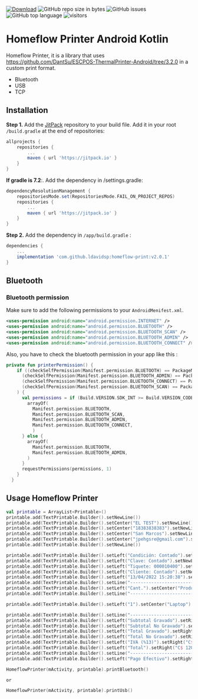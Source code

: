 [![Download](https://jitpack.io/v/ldavidsp/homeflow-print.svg)](https://jitpack.io/#ldavidsp/homeflow-print)
![GitHub repo size in bytes](https://img.shields.io/github/repo-size/ldavidsp/homeflow-print.svg)
![GitHub issues](https://img.shields.io/github/issues/ldavidsp/homeflow-print.svg)
![GitHub top language](https://img.shields.io/github/languages/top/ldavidsp/homeflow-print.svg)
![visitors](https://visitor-badge.laobi.icu/badge?page_id=homeflow-print.readme)

Homeflow Printer Android Kotlin
=====

Homeflow Printer, it is a library that uses https://github.com/DantSu/ESCPOS-ThermalPrinter-Android/tree/3.2.0 in a custom print format.

  - Bluetooth
  - USB
  - TCP
 
## Installation

**Step 1.** Add the [JitPack](https://jitpack.io/#ldavidsp/homeflow-print/1.1.0) repository to your build file. Add it in your root `/build.gradle` at the end of repositories:

```gradle
allprojects {
    repositories {
        ...
        maven { url 'https://jitpack.io' }
    }
}
```

**If gradle is 7.2**:. Add the dependency in /settings.gradle:
```gradle
dependencyResolutionManagement {
    repositoriesMode.set(RepositoriesMode.FAIL_ON_PROJECT_REPOS)
    repositories {
        ...
        maven { url 'https://jitpack.io' }
    }
}
```

**Step 2.** Add the dependency in `/app/build.gradle` :

```gradle
dependencies {
    ...
    implementation 'com.github.ldavidsp:homeflow-print:v2.0.1'
}
```

## Bluetooth

### Bluetooth permission
Make sure to add the following permissions to your ```AndroidMenifest.xml```.
```xml
<uses-permission android:name="android.permission.INTERNET" />
<uses-permission android:name="android.permission.BLUETOOTH" />
<uses-permission android:name="android.permission.BLUETOOTH_SCAN" />
<uses-permission android:name="android.permission.BLUETOOTH_ADMIN" />
<uses-permission android:name="android.permission.BLUETOOTH_CONNECT" />
```
Also, you have to check the bluetooth permission in your app like this :
```kotlin
private fun printerPermission() {
    if ((checkSelfPermission(Manifest.permission.BLUETOOTH) == PackageManager.PERMISSION_DENIED) ||
      (checkSelfPermission(Manifest.permission.BLUETOOTH_ADMIN) == PackageManager.PERMISSION_DENIED) ||
      (checkSelfPermission(Manifest.permission.BLUETOOTH_CONNECT) == PackageManager.PERMISSION_DENIED) ||
      (checkSelfPermission(Manifest.permission.BLUETOOTH_SCAN) == PackageManager.PERMISSION_DENIED)
    ) {
      val permissions = if (Build.VERSION.SDK_INT >= Build.VERSION_CODES.S) {
        arrayOf(
          Manifest.permission.BLUETOOTH,
          Manifest.permission.BLUETOOTH_SCAN,
          Manifest.permission.BLUETOOTH_ADMIN,
          Manifest.permission.BLUETOOTH_CONNECT,
          )
      } else {
        arrayOf(
          Manifest.permission.BLUETOOTH,
          Manifest.permission.BLUETOOTH_ADMIN,
        )
      }
      requestPermissions(permissions, 1)
    }
  }
```


Usage Homeflow Printer
-------------------
```kotlin
val printable = ArrayList<Printable>()
printable.add(TextPrintable.Builder().setNewLine())
printable.add(TextPrintable.Builder().setCenter("EL TEST").setNewLine())
printable.add(TextPrintable.Builder().setCenter("18383838383").setNewLine())
printable.add(TextPrintable.Builder().setCenter("San Marcos").setNewLine())
printable.add(TextPrintable.Builder().setCenter("jpehgsre@gmail.com").setNewLine())
printable.add(TextPrintable.Builder().setNewLine())

printable.add(TextPrintable.Builder().setLeft("Condición: Contado").setNewLine())
printable.add(TextPrintable.Builder().setLeft("Clave: Contado").setNewLine())
printable.add(TextPrintable.Builder().setLeft("Tiquete: 000010400").setNewLine())
printable.add(TextPrintable.Builder().setLeft("Cliente: Contado").setNewLine())
printable.add(TextPrintable.Builder().setLeft("13/04/2022 15:20:38").setNewLine())
printable.add(TextPrintable.Builder().setLine("----------------------------------------").setNewLine())
printable.add(TextPrintable.Builder().setLeft("Cant.").setCenter("Producto").setRight("Total").setNewLine())
printable.add(TextPrintable.Builder().setLine("----------------------------------------").setNewLine())

printable.add(TextPrintable.Builder().setLeft("1").setCenter("Laptop").setRight("C$ 1,200.00").setNewLine())

printable.add(TextPrintable.Builder().setLine("----------------------------------------").setNewLine())
printable.add(TextPrintable.Builder().setLeft("Subtotal Gravado").setRight("C$ 1,061.95").setNewLine())
printable.add(TextPrintable.Builder().setLeft("Subtotal No Gravado").setRight("C$ 0.00").setNewLine())
printable.add(TextPrintable.Builder().setLeft("Total Gravado").setRight("C$ 1,061.95").setNewLine())
printable.add(TextPrintable.Builder().setLeft("Total No Gravado").setRight("C$ 0.00").setNewLine())
printable.add(TextPrintable.Builder().setLeft("IVA (%13)").setRight("C$ 138.00").setNewLine())
printable.add(TextPrintable.Builder().setLeft("Total").setRight("C$ 1200.00").setNewLine())
printable.add(TextPrintable.Builder().setLine("----------------------------------------").setNewLine())
printable.add(TextPrintable.Builder().setLeft("Pago Efectivo").setRight("C$ 1200.00").setNewLine())

HomeflowPrinter(mActivity, printable).printBluetooth()

or

HomeflowPrinter(mActivity, printable).printUsb()

```

